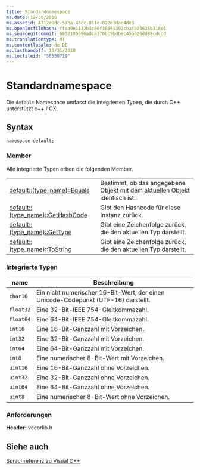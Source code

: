 ```yaml
---
title: Standardnamespace
ms.date: 12/30/2016
ms.assetid: 4712e9dc-57ba-43cc-811e-022e1dae4de8
ms.openlocfilehash: ffea9e1132b4c66f38661392cbafb94635b318e1
ms.sourcegitcommit: 6052185696adca270bc9bdbec45a626dd89cdcdd
ms.translationtype: MT
ms.contentlocale: de-DE
ms.lasthandoff: 10/31/2018
ms.locfileid: "50558719"
---
```

# <a name="default-namespace"></a>Standardnamespace

Die `default` Namespace umfasst die integrierten Typen, die durch C++ unterstützt c++ / CX.

## <a name="syntax"></a>Syntax

```
namespace default;
```

### <a name="members"></a>Member

Alle integrierte Typen erben die folgenden Member.

|||
|-|-|
|[default::(type_name)::Equals](../cppcx/default-type-name-equals-method.md)|Bestimmt, ob das angegebene Objekt mit dem aktuellen Objekt identisch ist.|
|[default::(type_name)::GetHashCode](../cppcx/default-type-name-gethashcode-method.md)|Gibt den Hashcode für diese Instanz zurück.|
|[default::(type_name)::GetType](../cppcx/default-type-name-gettype-method.md)|Gibt eine Zeichenfolge zurück, die den aktuellen Typ darstellt.|
|[default::(type_name)::ToString](../cppcx/default-type-name-tostring-method.md)|Gibt eine Zeichenfolge zurück, die den aktuellen Typ darstellt.|

### <a name="built-in-types"></a>Integrierte Typen

|name|Beschreibung|
|----------|-----------------|
|`char16`|Ein nicht numerischer 16-Bit-Wert, der einen Unicode-Codepunkt (UTF-16) darstellt.|
|`float32`|Eine 32-Bit-IEEE 754-Gleitkommazahl.|
|`float64`|Eine 64-Bit-IEEE 754-Gleitkommazahl.|
|`int16`|Eine 16-Bit-Ganzzahl mit Vorzeichen.|
|`int32`|Eine 32-Bit-Ganzzahl mit Vorzeichen.|
|`int64`|Eine 64-Bit-Ganzzahl mit Vorzeichen.|
|`int8`|Eine numerischer 8-Bit-Wert mit Vorzeichen.|
|`uint16`|Eine 16-Bit-Ganzzahl ohne Vorzeichen.|
|`uint32`|Eine 32-Bit-Ganzzahl ohne Vorzeichen.|
|`uint64`|Eine 64-Bit-Ganzzahl ohne Vorzeichen.|
|`uint8`|Eine numerischer 8-Bit-Wert ohne Vorzeichen.|

### <a name="requirements"></a>Anforderungen

**Header:** vccorlib.h

## <a name="see-also"></a>Siehe auch

[Sprachreferenz zu Visual C++](../cppcx/visual-c-language-reference-c-cx.md)